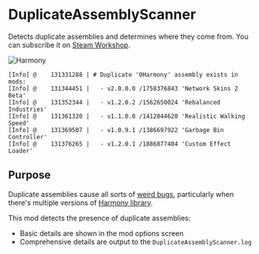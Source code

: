 # DuplicateAssemblyScanner

Detects duplicate assemblies and determines where they come from. You can subscribe it on [Steam Workshop](https://steamcommunity.com/sharedfiles/filedetails/?id=2013398705).

![Harmony](https://user-images.githubusercontent.com/1386719/75841597-0a8ad580-5dc6-11ea-8041-64054ed53dc2.png)

```
[Info] @    131331288 | # Duplicate '0Harmony' assembly exists in mods:
[Info] @    131344451 |   - v2.0.0.0 /1758376843 'Network Skins 2 Beta'
[Info] @    131352344 |   - v1.2.0.2 /1562650024 'Rebalanced Industries'
[Info] @    131361320 |   - v1.1.0.0 /1412844620 'Realistic Walking Speed'
[Info] @    131369507 |   - v1.0.9.1 /1386697922 'Garbage Bin Controller'
[Info] @    131376265 |   - v1.2.0.1 /1886877404 'Custom Effect Loader'
```

## Purpose

Duplicate assemblies cause all sorts of [weird bugs](https://github.com/CitiesSkylinesMods/TMPE/issues/747), particularly when there's multiple versions of [Harmony library](https://github.com/pardeike/Harmony).

This mod detects the presence of duplicate assemblies:

* Basic details are shown in the mod options screen
* Comprehensive details are output to the `DuplicateAssemblyScanner.log`
